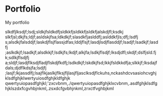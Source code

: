 # Portfolio
My portfolio


slkdfjlksdjf;lsdj;sldkjfsldkdfjsldkkfjsldkkfjsldkfjalskdjfl;ksdkj
slkfjsl;dkjfs;ldjf;asldskjfsa;ldkdkjf;slasdkfjaslddfj;aslddkfjls;dfj;lsdfj
s;alsdkjfalsddjf;laskdjflsjflassjdfas;lddjflsjf;lasdjlsdjflasddjf;lsadjf;lsadkjf;lasdfj
;aslkdkjf;lsadkjf;alsdkkjf;lsdkjfs;lkdjf;alkjfa;lsdkjflsdjf;lksdjdfl;skdjf;dslfjsld.fjk;sdlkjflsdjfj
a;sldjf;lasdjflksdjfladjflskdjfkdfj;lsdkdkjf;lskdkjfsd;lkkjfsldkkdfja;slkkjf;lksdajfdals;djdflkdsjfa;lsdjfj
;lasjf;lkjassdlfj;lsajflkjaslkjflksjfljlasjfljasclksdjflckuhs,nckashdcvsasiohcvghjklsdfghjklwertyuiosdfghjkldfghjk
qwertyuiopasdfghjkl;'zxcvbnm,./qwertyuiopasdfghjklxcvbnm,.asdfghjklsdfghjklszdxfcgvhbjnkml,.zsxdcfgvbhjnkml,zrxctfvghbjkml
